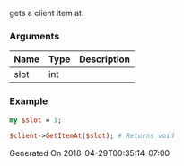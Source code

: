 gets a client item at.
### Arguments
**Name**|**Type**|**Description**
:---|:---|:---
slot|int|

### Example

```perl
my $slot = 1;

$client->GetItemAt($slot); # Returns void
```


Generated On 2018-04-29T00:35:14-07:00